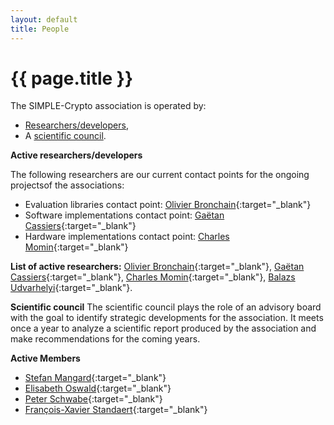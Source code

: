 ```yaml
---
layout: default
title: People
---
```

# {{ page.title }}

The SIMPLE-Crypto association is operated by:
* [Researchers/developers](#researchers),
* A [scientific council](#council).

**<a name="codes">Active researchers/developers</a>**

The following researchers are our current contact points for the ongoing projectsof the associations:
* Evaluation libraries contact point: [Olivier Bronchain](https://dblp.org/pid/227/9029.html){:target="_blank"}
* Software implementations contact point: [Gaëtan Cassiers](https://dblp.org/pid/220/2633.html){:target="_blank"}
* Hardware implementations contact point: [Charles Momin](https://dblp.org/pid/258/9153.html){:target="_blank"}

**List of active researchers:** 
[Olivier Bronchain](https://dblp.org/pid/227/9029.html){:target="_blank"}, [Gaëtan Cassiers](https://dblp.org/pid/220/2633.html){:target="_blank"}, 
[Charles Momin](https://dblp.org/pid/258/9153.html){:target="_blank"}, [Balazs Udvarhelyi](https://dblp.uni-trier.de/pid/271/5385.html){:target="_blank"}.

<!--**Former researchers/developers:**-->


**<a name="council">Scientific council</a>**
The scientific council plays the role of an advisory board with the goal to identify strategic developments for the association.
It meets once a year to analyze a scientific report produced by the association and make recommendations for the coming years.

**Active Members**
* [Stefan Mangard](https://dblp.org/pid/91/4831.html){:target="_blank"}
* [Elisabeth Oswald](https://dblp.org/pid/48/4127.html){:target="_blank"}
* [Peter Schwabe](https://dblp.org/pid/30/1431.html){:target="_blank"}
* [François-Xavier Standaert](https://dblp.org/pid/38/2138.html){:target="_blank"}

<!-- **Former Members** -->



